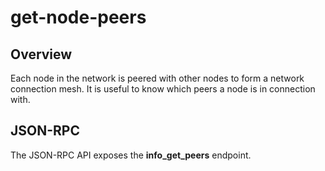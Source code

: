 # get-node-peers

## Overview

Each node in the network is peered with other nodes to form a network connection mesh.  It is useful to know which peers a node is in connection with.

## JSON-RPC

The JSON-RPC API exposes the **info_get_peers** endpoint.
